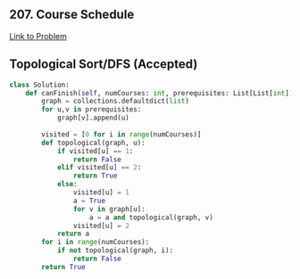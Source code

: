 ## 207. Course Schedule
[Link to Problem](https://leetcode.com/problems/course-schedule/)
## Topological Sort/DFS (Accepted)
```python
class Solution:
    def canFinish(self, numCourses: int, prerequisites: List[List[int]]) -> bool:
        graph = collections.defaultdict(list)
        for u,v in prerequisites:
            graph[v].append(u)
        
        visited = [0 for i in range(numCourses)]
        def topological(graph, u):
            if visited[u] == 1:
                return False
            elif visited[u] == 2:
                return True
            else:
                visited[u] = 1
                a = True
                for v in graph[u]:
                    a = a and topological(graph, v)
                visited[u] = 2
            return a
        for i in range(numCourses):
            if not topological(graph, i):
                return False
        return True

```